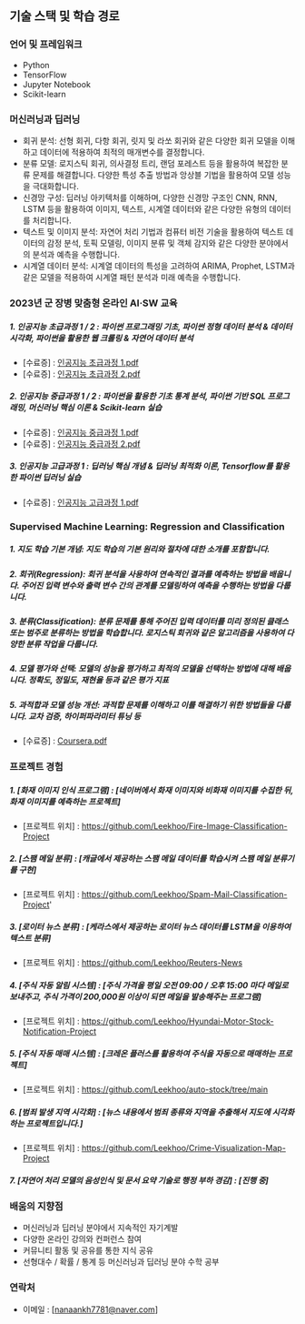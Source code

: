## 기술 스택 및 학습 경로

### 언어 및 프레임워크
- Python
- TensorFlow
- Jupyter Notebook
- Scikit-learn

### 머신러닝과 딥러닝
- 회귀 분석: 선형 회귀, 다항 회귀, 릿지 및 라쏘 회귀와 같은 다양한 회귀 모델을 이해하고 데이터에 적용하여 최적의 매개변수를 결정합니다.
- 분류 모델: 로지스틱 회귀, 의사결정 트리, 랜덤 포레스트 등을 활용하여 복잡한 분류 문제를 해결합니다. 다양한 특성 추출 방법과 앙상블 기법을 활용하여 모델 성능을 극대화합니다.
- 신경망 구성: 딥러닝 아키텍처를 이해하며, 다양한 신경망 구조인 CNN, RNN, LSTM 등을 활용하여 이미지, 텍스트, 시계열 데이터와 같은 다양한 유형의 데이터를 처리합니다.
- 텍스트 및 이미지 분석: 자연어 처리 기법과 컴퓨터 비전 기술을 활용하여 텍스트 데이터의 감정 분석, 토픽 모델링, 이미지 분류 및 객체 감지와 같은 다양한 분야에서의 분석과 예측을 수행합니다.
- 시계열 데이터 분석: 시계열 데이터의 특성을 고려하여 ARIMA, Prophet, LSTM과 같은 모델을 적용하여 시계열 패턴 분석과 미래 예측을 수행합니다.

### 2023년 군 장병 맞춤형 온라인 AI·SW 교육
##### 1. 인공지능 초급과정 1 / 2 : 파이썬 프로그래밍 기초, 파이썬 정형 데이터 분석 & 데이터 시각화, 파이썬을 활용한 웹 크롤링 & 자연어 데이터 분석
- [수료증] : [인공지능 초급과정 1.pdf](https://github.com/Leekhoo/My-profile/files/12424831/1.pdf)
- [수료증] : [인공지능 초급과정 2.pdf](https://github.com/Leekhoo/My-profile/files/12424833/2.pdf)
  
##### 2. 인공지능 중급과정 1 / 2 : 파이썬을 활용한 기초 통계 분석, 파이썬 기반 SQL 프로그래밍, 머신러닝 핵심 이론 & Scikit-learn 실습
- [수료증] : [인공지능 중급과정 1.pdf](https://github.com/Leekhoo/My-profile/files/12424834/1.pdf)
- [수료증] : [인공지능 중급과정 2.pdf](https://github.com/Leekhoo/My-profile/files/12424836/2.pdf)
  
##### 3. 인공지능 고급과정 1 : 딥러닝 핵심 개념 & 딥러닝 최적화 이론, Tensorflow를 활용한 파이썬 딥러닝 실습
- [수료증] : [인공지능 고급과정 1.pdf](https://github.com/Leekhoo/My-profile/files/12424837/1.pdf)

### Supervised Machine Learning: Regression and Classification
##### 1. 지도 학습 기본 개념: 지도 학습의 기본 원리와 절차에 대한 소개를 포함합니다.
##### 2. 회귀(Regression): 회귀 분석을 사용하여 연속적인 결과를 예측하는 방법을 배웁니다. 주어진 입력 변수와 출력 변수 간의 관계를 모델링하여 예측을 수행하는 방법을 다룹니다.
##### 3. 분류(Classification): 분류 문제를 통해 주어진 입력 데이터를 미리 정의된 클래스 또는 범주로 분류하는 방법을 학습합니다. 로지스틱 회귀와 같은 알고리즘을 사용하여 다양한 분류 작업을 다룹니다.
##### 4. 모델 평가와 선택: 모델의 성능을 평가하고 최적의 모델을 선택하는 방법에 대해 배웁니다. 정확도, 정밀도, 재현율 등과 같은 평가 지표
##### 5. 과적합과 모델 성능 개선: 과적합 문제를 이해하고 이를 해결하기 위한 방법들을 다룹니다. 교차 검증, 하이퍼파라미터 튜닝 등
- [수료증] : [Coursera.pdf](https://github.com/Leekhoo/My-profile/files/12424839/Coursera.pdf)

### 프로젝트 경험
##### 1. [화재 이미지 인식 프로그램] : [네이버에서 화재 이미지와 비화재 이미지를 수집한 뒤, 화재 이미지를 예측하는 프로젝트]
- [프로젝트 위치] : https://github.com/Leekhoo/Fire-Image-Classification-Project
  
##### 2. [스팸 메일 분류] : [캐글에서 제공하는 스팸 메일 데이터를 학습시켜 스팸 메일 분류기를 구현]
- [프로젝트 위치] : https://github.com/Leekhoo/Spam-Mail-Classification-Project'
  
##### 3. [로이터 뉴스 분류] : [케라스에서 제공하는 로이터 뉴스 데이터를 LSTM을 이용하여 텍스트 분류]
- [프로젝트 위치] : https://github.com/Leekhoo/Reuters-News
  
##### 4. [주식 자동 알림 시스템] : [주식 가격을 평일 오전 09:00 / 오후 15:00 마다 메일로 보내주고, 주식 가격이 200,000원 이상이 되면 메일을 발송해주는 프로그램]
- [프로젝트 위치] : https://github.com/Leekhoo/Hyundai-Motor-Stock-Notification-Project

##### 5. [주식 자동 매매 시스템] : [크레온 플러스를 활용하여 주식을 자동으로 매매하는 프로젝트]
- [프로젝트 위치] : https://github.com/Leekhoo/auto-stock/tree/main
  
##### 6. [범죄 발생 지역 시각화] : [뉴스 내용에서 범죄 종류와 지역을 추출해서 지도에 시각화 하는 프로젝트입니다.]
- [프로젝트 위치] : https://github.com/Leekhoo/Crime-Visualization-Map-Project
  
##### 7. [자연어 처리 모델의 음성인식 및 문서 요약 기술로 행정 부하 경감] : [진행 중]

### 배움의 지향점
- 머신러닝과 딥러닝 분야에서 지속적인 자기계발
- 다양한 온라인 강의와 컨퍼런스 참여
- 커뮤니티 활동 및 공유를 통한 지식 공유
- 선형대수 / 확률 / 통계 등 머신러닝과 딥러닝 분야 수학 공부

### 연락처
- 이메일 : [nanaankh7781@naver.com]

